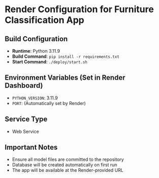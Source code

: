 # Render Configuration for Furniture Classification App

## Build Configuration
- **Runtime**: Python 3.11.9
- **Build Command**: `pip install -r requirements.txt`
- **Start Command**: `./deploy/start.sh`

## Environment Variables (Set in Render Dashboard)
- `PYTHON_VERSION`: 3.11.9
- `PORT`: (Automatically set by Render)

## Service Type
- Web Service

## Important Notes
- Ensure all model files are committed to the repository
- Database will be created automatically on first run
- The app will be available at the Render-provided URL
